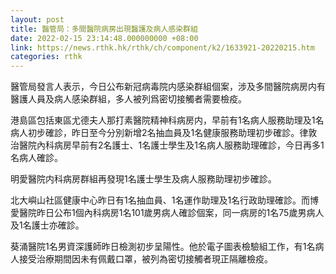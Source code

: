 ```yaml
---
layout: post
title: 醫管局：多間醫院病房出現醫護及病人感染群組
date: 2022-02-15 23:14:48.000000000 +08:00
link: https://news.rthk.hk/rthk/ch/component/k2/1633921-20220215.htm
categories: rthk
---
```


醫管局發言人表示，今日公布新冠病毒院内感染群組個案，涉及多間醫院病房内有醫護人員及病人感染群組，多人被列爲密切接觸者需要檢疫。

港島區包括東區尤德夫人那打素醫院精神科病房内，早前有1名病人服務助理及1名病人初步確診，昨日至今分別新增2名抽血員及1名健康服務助理初步確診。律敦治醫院內科病房早前有2名護士、1名護士學生及1名病人服務助理確診，今日再多1名病人確診。

明愛醫院内科病房群組再發現1名護士學生及病人服務助理初步確診。

北大嶼山社區健康中心昨日有1名抽血員、1名運作助理及1名行政助理確診。而博愛醫院昨日公布1個內科病房1名101歲男病人確診個案，同一病房的1名75歲男病人及1名護士亦確診。

葵涌醫院1名男資深護師昨日檢測初步呈陽性。他於電子圖表檢驗組工作，有1名病人接受治療期間因未有佩戴口罩，被列為密切接觸者現正隔離檢疫。
